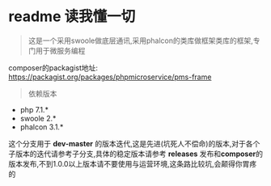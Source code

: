 # readme 读我懂一切
> 这是一个采用swoole做底层通讯,采用phalcon的类库做框架类库的框架,专门用于微服务编程

composer的packagist地址:
 https://packagist.org/packages/phpmicroservice/pms-frame

> 依赖版本
* php 7.1.*
* swoole 2.*
* phalcon  3.1.*

这个分支用于 **dev-master** 的版本迭代,这是先进(坑死人不偿命)的版本,对于各个子版本的迭代请参考子分支,具体的稳定版本请参考 **releases** 发布和**composer**的版本发布,不到1.0.0以上版本请不要使用与运营环境,这条路比较坑,会颠得你胃疼的
